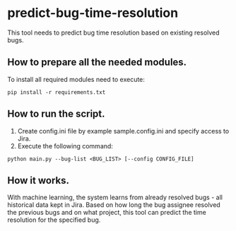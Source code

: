 # predict-bug-time-resolution
This tool needs to predict bug time resolution based on existing resolved bugs.

## How to prepare all the needed modules.
To install all required modules need to execute:
```
pip install -r requirements.txt
```

## How to run the script.
1. Create config.ini file by example sample.config.ini and specify access to Jira. 
2. Execute the following command:
```
python main.py --bug-list <BUG_LIST> [--config CONFIG_FILE]
```

## How it works.
With machine learning, the system learns from already resolved bugs - all historical data kept in Jira. Based on how 
long the bug assignee resolved the previous bugs and on what project, this tool can predict the time resolution for the 
specified bug.
